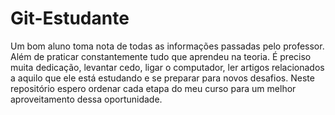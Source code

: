 # Git-Estudante
Um bom aluno toma nota de todas as informações passadas pelo professor. Além de praticar constantemente tudo que aprendeu na teoria.
É preciso muita dedicação, levantar cedo, ligar o computador, ler artigos relacionados a aquilo que ele está estudando e se preparar para novos desafios.
Neste repositório espero ordenar cada etapa do meu curso para um melhor aproveitamento dessa oportunidade.
